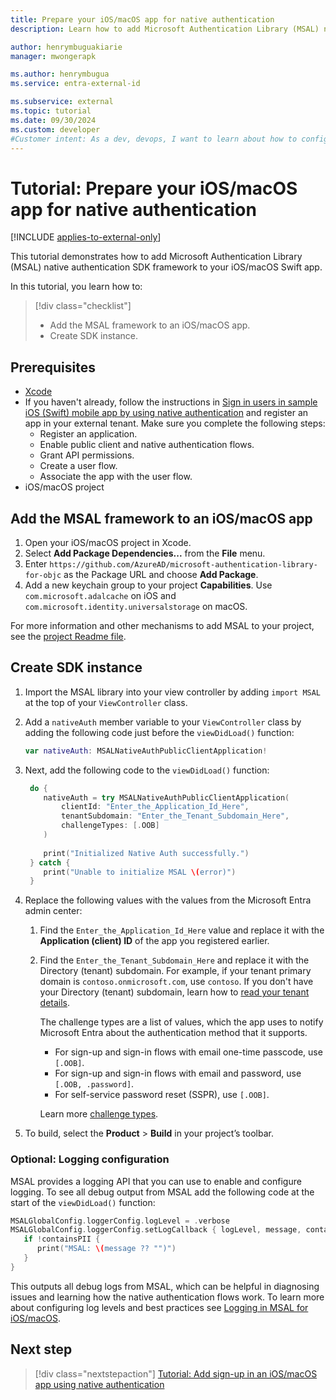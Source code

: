 ```yaml
---
title: Prepare your iOS/macOS app for native authentication
description: Learn how to add Microsoft Authentication Library (MSAL) native auth SDK framework to your iOS/macOS application.

author: henrymbuguakiarie
manager: mwongerapk

ms.author: henrymbugua
ms.service: entra-external-id

ms.subservice: external
ms.topic: tutorial
ms.date: 09/30/2024
ms.custom: developer
#Customer intent: As a dev, devops, I want to learn about how to configure prepare your iOS/macOS app for native authentication using Microsoft Entra External ID.
---
```


# Tutorial: Prepare your iOS/macOS app for native authentication

[!INCLUDE [applies-to-external-only](../external-id/includes/applies-to-external-only.md)]

This tutorial demonstrates how to add Microsoft Authentication Library (MSAL) native authentication SDK framework to your iOS/macOS Swift app.

In this tutorial, you learn how to:

> [!div class="checklist"]
>
> - Add the MSAL framework to an iOS/macOS app.
> - Create SDK instance.

## Prerequisites

- <a href="https://developer.apple.com/xcode/resources/" target="_blank">Xcode</a>
- If you haven't already, follow the instructions in [Sign in users in sample iOS (Swift) mobile app by using native authentication](../external-id/customers/how-to-run-native-authentication-sample-ios-app.md) and register an app in your external tenant. Make sure you complete the following steps:
    - Register an application.
    - Enable public client and native authentication flows.
    - Grant API permissions.
    - Create a user flow.
    - Associate the app with the user flow.
- iOS/macOS project

## Add the MSAL framework to an iOS/macOS app

1. Open your iOS/macOS project in Xcode.
1. Select **Add Package Dependencies...** from the **File** menu.
1. Enter `https://github.com/AzureAD/microsoft-authentication-library-for-objc` as the Package URL and choose **Add Package**.
1. Add a new keychain group to your project **Capabilities**. Use `com.microsoft.adalcache` on iOS and `com.microsoft.identity.universalstorage` on macOS.


For more information and other mechanisms to add MSAL to your project, see the [project Readme file](https://github.com/AzureAD/microsoft-authentication-library-for-objc?tab=readme-ov-file#installation).

## Create SDK instance

1. Import the MSAL library into your view controller by adding `import MSAL` at the top of your `ViewController` class.
1. Add a `nativeAuth` member variable to your `ViewController` class by adding the following code just before the `viewDidLoad()` function:

   ```swift
   var nativeAuth: MSALNativeAuthPublicClientApplication!
   ```

1. Next, add the following code to the `viewDidLoad()` function:

   ```swift
    do {
       nativeAuth = try MSALNativeAuthPublicClientApplication(
           clientId: "Enter_the_Application_Id_Here",
           tenantSubdomain: "Enter_the_Tenant_Subdomain_Here",
           challengeTypes: [.OOB]
       )
    
       print("Initialized Native Auth successfully.")
    } catch {
       print("Unable to initialize MSAL \(error)")
    }
   ```

1. Replace the following values with the values from the Microsoft Entra admin center:
   1. Find the `Enter_the_Application_Id_Here` value and replace it with the **Application (client) ID** of the app you registered earlier.
   1. Find the `Enter_the_Tenant_Subdomain_Here` and replace it with the Directory (tenant) subdomain. For example, if your tenant primary domain is `contoso.onmicrosoft.com`, use `contoso`. If you don't have your Directory (tenant) subdomain, learn how to [read your tenant details](../external-id/customers/how-to-create-external-tenant-portal.md#get-the-external-tenant-details).
   
      The challenge types are a list of values, which the app uses to notify Microsoft Entra about the authentication method that it supports. 
    
      - For sign-up and sign-in flows with email one-time passcode, use `[.OOB]`.
      - For sign-up and sign-in flows with email and password, use `[.OOB, .password]`.
      - For self-service password reset (SSPR), use `[.OOB]`.

       Learn more [challenge types](concept-native-authentication-challenge-types.md).

1. To build, select the **Product** > **Build** in your project’s toolbar.

### Optional: Logging configuration

MSAL provides a logging API that you can use to enable and configure logging. To see all debug output from MSAL add the following code at the start of the `viewDidLoad()` function:

```swift
MSALGlobalConfig.loggerConfig.logLevel = .verbose
MSALGlobalConfig.loggerConfig.setLogCallback { logLevel, message, containsPII in
   if !containsPII {
      print("MSAL: \(message ?? "")")
   }
}
```

This outputs all debug logs from MSAL, which can be helpful in diagnosing issues and learning how the native authentication flows work. To learn more about configuring log levels and best practices see [Logging in MSAL for iOS/macOS](/entra/msal/objc/logging-ios?tabs=swift).

## Next step

> [!div class="nextstepaction"]
> [Tutorial: Add sign-up in an iOS/macOS app using native authentication](tutorial-native-authentication-ios-macos-sign-up.md)
